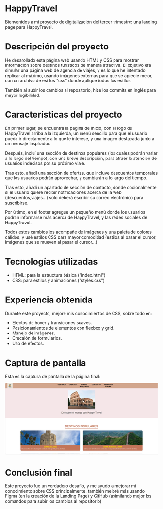 # HappyTravel

Bienvenidos a mi proyecto de digitalización del tercer trimestre: una landing page para HappyTravel.

# Descripción del proyecto

He desarollado esta página web usando HTML y CSS para mostrar información sobre destinos turísticos de manera atractiva.
El objetivo era simular una página web de agencia de viajes, y es lo que he intentado replicar al máximo, usando imágenes externas para que se aprecie mejor, con un archivo de estilos "css" donde aplique todos los estilos.

También al subir los cambios al repositorio, hize los commits en inglés para mayor legibilidad.

# Características del proyecto

En primer lugar, se encuentra la página de inicio, con el logo de HappyTravel arriba a la izquierda, un menú sencillo para que el usuario pueda ir directamente a lo que le interese, y una imagen destacada junto a un mensaje inspirador.

Después, incluí una sección de destinos populares (los cuales podrán variar a lo largo del tiempo), con una breve descripción, para atraer la atención de usuarios indecisos por su próximo viaje.

Tras esto, añadí una sección de ofertas, que incluye descuentos temporales que los usuarios podrán aprovechar, y cambiarán a lo largo del tiempo.

Tras esto, añadí un apartado de sección de contacto, donde opcionalmente si el usuario quiere recibir notificaciones acerca de la web (descuentos,viajes...) solo deberá escribir su correo electrónico para suscribirse.

Por último, en el footer agregue un pequeño menú donde los usuarios podrán informarse más acerca de HappyTravel, y las redes sociales de HappyTravel.

Todos estos cambios los acompañe de imágenes y una paleta de colores cálidos, y usé estilos CSS para mayor comodidad (estilos al pasar el cursor, imágenes que se mueven al pasar el cursor...)

# Tecnologías utilizadas

- HTML: para la estructura básica ("index.html")
- CSS: para estilos y animaciones ("styles.css")

# Experiencia obtenida

Durante este proyecto, mejore mis conocimientos de CSS, sobre todo en:

- Efectos de hover y transiciones suaves.
- Posicionamientos de elementos con flexbox y grid.
- Manejo de imágenes.
- Crecaión de formularios.
- Uso de efectos.

# Captura de pantalla 

Esta es la captura de pantalla de la página final:

![alt text](image.png)

# Conclusión final

Este proyecto fue un verdadero desafío, y me ayudo a mejorar mi conocimiento sobre CSS principalmente, también mejoré más usando Figma (en la creación de la Landing Page) y GitHub (asimilando mejor los comandos para subir los cambios al repositorio)
